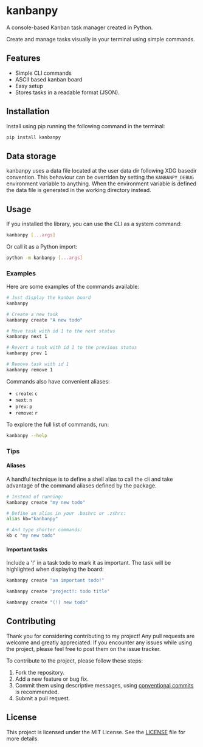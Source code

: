 # kanbanpy

A console-based Kanban task manager created in Python.

Create and manage tasks visually in your terminal using simple commands.

## Features

- Simple CLI commands
- ASCII based kanban board
- Easy setup
- Stores tasks in a readable format (JSON).

## Installation

Install using pip running the following command in the terminal:

```sh
pip install kanbanpy
```

## Data storage

kanbanpy uses a data file located at the user data dir following XDG basedir convention. This behaviour can be overriden by setting the `KANBANPY_DEBUG` environment variable to anything. When the environment variable is defined the data file is generated in the working directory instead.

## Usage

If you installed the library, you can use the CLI as a system command:

```sh
kanbanpy [...args]
```

Or call it as a Python import:

```sh
python -m kanbanpy [...args]
```

### Examples

Here are some examples of the commands available:

```sh
# Just display the kanban board
kanbanpy

# Create a new task
kanbanpy create "A new todo"

# Move task with id 1 to the next status
kanbanpy next 1

# Revert a task with id 1 to the previous status
kanbanpy prev 1

# Remove task with id 1
kanbanpy remove 1
```

Commands also have convenient aliases:

- `create`: `c`
- `next`: `n`
- `prev`: `p`
- `remove`: `r`

To explore the full list of commands, run:

```sh
kanbanpy --help
```

### Tips

#### Aliases

A handful technique is to define a shell alias to call the cli and take
advantage of the command aliases defined by the package.

```sh
# Instead of running:
kanbanpy create "my new todo"

# Define an alias in your .bashrc or .zshrc:
alias kb="kanbanpy"

# And type shorter commands:
kb c "my new todo"
```

#### Important tasks

Include a '!' in a task todo to mark it as important. The task will be
highlighted when displaying the board:

```sh
kanbanpy create "an important todo!"

kanbanpy create "project!: todo title"

kanbanpy create "(!) new todo"
```

## Contributing

Thank you for considering contributing to my project! Any pull requests are
welcome and greatly appreciated. If you encounter any issues while using
the project, please feel free to post them on the issue tracker.

To contribute to the project, please follow these steps:

1. Fork the repository.
2. Add a new feature or bug fix.
3. Commit them using descriptive messages, using
   [conventional commits](https://www.conventionalcommits.org/) is recommended.
4. Submit a pull request.

## License

This project is licensed under the MIT License. See the [LICENSE](LICENSE) file
for more details.

